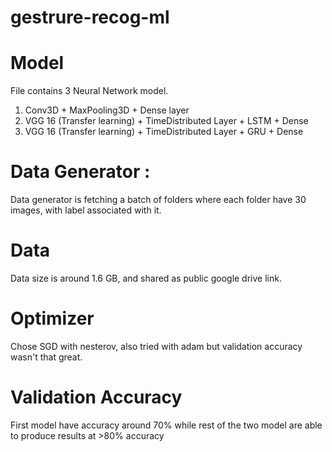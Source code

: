 # gestrure-recog-ml

# Model
File contains 3 Neural Network model.
1. Conv3D + MaxPooling3D + Dense layer
2. VGG 16 (Transfer learning) + TimeDistributed Layer + LSTM + Dense
3. VGG 16 (Transfer learning) + TimeDistributed Layer + GRU + Dense

# Data Generator :
Data generator is fetching a batch of folders where each folder have 30 images, with label associated with it.

# Data
Data size is around 1.6 GB, and shared as public google drive link.

# Optimizer 
Chose SGD with nesterov, also tried with adam but validation accuracy wasn't that great.

# Validation Accuracy
First model have accuracy around 70% while rest of the two model are able to produce results at >80% accuracy
